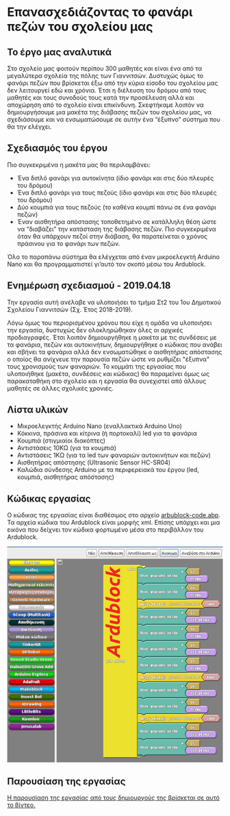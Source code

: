​
# Επανασχεδιάζοντας το φανάρι πεζών του σχολείου μας

## Το έργο μας αναλυτικά
Στο σχολείο μας φοιτούν περίπου 300 μαθητές και είναι ένα από τα μεγαλύτερα σχολεία της πόλης των Γιαννιτσών. Δυστυχώς όμως το φανάρι πεζών που βρίσκεται έξω από την κύρια είσοδο του σχολείου μας δεν λειτουργεί εδώ και χρόνια. Έτσι η διέλευση του δρόμου από τους μαθητές και τους συνοδούς τους κατά την προσέλευση αλλά και αποχώρηση από το σχολείο είναι επικίνδυνη.
Σκεφτήκαμε λοιπόν να δημιουργήσουμε μια μακέτα της διάβασης πεζών του σχολείου μας, να σχεδιάσουμε και να ενσωματώσουμε σε αυτήν ένα “έξυπνο” σύστημα που θα την ελέγχει.

## Σχεδιασμός του έργου
Πιο συγκεκριμένα η μακέτα μας θα περιλαμβάνει:

* Ένα διπλό φανάρι για αυτοκίνητα (ίδιο φανάρι και στις δύο πλευρές του δρόμου)
* Ένα διπλό φανάρι για τους πεζούς (ίδιο φανάρι και στις δύο πλευρές του δρόμου)
* Δύο κουμπιά για τους πεζούς (το καθένα κουμπί πάνω σε ένα φανάρι πεζών)
* Έναν αισθητήρα απόστασης τοποθετημένο σε κατάλληλη θέση ώστε να “διαβάζει” την κατάσταση της διάβασης πεζών. Πιο συγκεκριμένα όταν θα υπάρχουν πεζοί στην διάβαση, θα παρατείνεται ο χρόνος πράσινου για το φανάρι των πεζών.

Όλο το παραπάνω σύστημα θα ελέγχεται από έναν μικροελεγκτή Arduino Nano και θα προγραμματιστεί γι’αυτό τον σκοπό μέσω του Ardublock.

## Ενημέρωση σχεδιασμού - 2019.04.18
Την εργασία αυτή ανέλαβε να υλοποιήσει το τμήμα Στ2 του 1ου Δημοτικού Σχολείου Γιαννιτσών (Σχ. Έτος 2018-2019).

Λόγω όμως του περιορισμένου χρόνου που είχε η ομάδα να υλοποιήσει την εργασία, δυστυχώς δεν ολοκληρώθηκαν όλες οι αρχικές προδιαγραφές. Έτσι λοιπόν δημιουργήθηκε η μακέτα με τις συνδέσεις με τα φανάρια,
πεζών και αυτοκινήτων, δημιουργήθηκε ο κώδικας που ανάβει και σβήνει τα φανάρια αλλά δεν ενσωματώθηκε ο αισθητήρας απόστασης ο οποίος θα ανίχνευε την παρουσία πεζών ώστε να ρυθμίζει "έξυπνα" τους χρονισμούς
των φαναριών. Το κομμάτι της εργασίας που υλοποιήθηκε (μακέτα, συνδέσεις και κώδικας) θα παραμείνει όμως ως παρακαταθήκη στο σχολείο και η εργασία θα συνεχιστεί από άλλους μαθητές σε άλλες σχολικές χρονιές.

## Λίστα υλικών

* Μικροελεγκτής Arduino Nano (εναλλακτικά Arduino Uno)
* Κόκκινα, πράσινα και κίτρινα (ή πορτοκαλί) led για τα φανάρια
* Κουμπιά (στιγμιαίοι διακόπτες)
* Αντιστάσεις 10ΚΩ (για τα κουμπιά)
* Αντιστάσεις 1ΚΩ (για τα led των φαναριών αυτοκινήτων και πεζών)
* Αισθητήρας απόστησης (Ultrasonic Sensor HC-SR04)
* Καλώδια σύνδεσης Arduino με τα περιφερειακά του έργου (led, κουμπιά, αισθητήρας απόστασης)

## Κώδικας εργασίας
Ο κώδικας της εργασίας είναι διαθέσιμος στο αρχείο [arbublock-code.abp](https://github.com/1o-dimotiko-giannitswn/1os-diagwnismos-robotikhs/blob/master/arbublock-code.abp). Τα αρχεία κώδικα του Ardublock είναι μορφής xml. Επίσης υπάρχει και μια εικόνα που δείχνει τον κώδικα φορτωμένο μέσα στο περιβάλλον του
Ardublock.

![Ardublock code screenshot](ArduBlock.png)

## Παρουσίαση της εργασίας
[Η παρουσίαση της εργασίας από τους δημιουργούς της βρίσκεται σε αυτό το βίντεο.](https://www.youtube.com/watch?v=CK-kxPL6CWw)